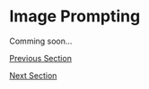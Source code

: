 # Image Prompting
Comming soon...

[Previous Section](prompting-reliability.md)

[Next Section](prompting-hacking.md)
